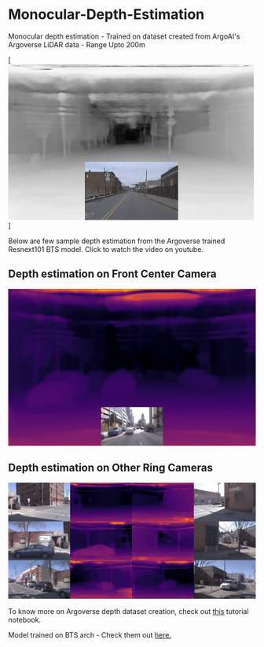 # Monocular-Depth-Estimation
Monocular depth estimation - Trained on dataset created from ArgoAI's Argoverse LiDAR data - Range Upto 200m


[![Sample run on argo test set!](images/argo_test_depth_estimation_compressed_2.gif)]


Below are few sample depth estimation from the Argoverse trained Resnext101 BTS model. Click to watch the video on youtube.
## Depth estimation on Front Center Camera
[![Screenshot](images/vlcsnap-2020-07-20-15h53m17s829.png)](https://youtu.be/Fu7XHyHw1Gc)
## Depth estimation on Other Ring Cameras
[![Screenshot](images/vlcsnap-2020-07-21-14h43m47s958.png)](https://youtu.be/mjnpUREeBcM)


To know more on Argoverse depth dataset creation, check out [this](https://github.com/TilakD/argoverse-api/blob/master/demo_usage/argoverse_monocular_depth_map_tutorial.ipynb) tutorial notebook.

Model trained on BTS arch - Check them out [here.](https://github.com/cogaplex-bts/bts)
